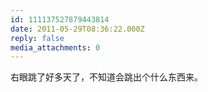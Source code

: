 ```yaml
---
id: 111137527879443814
date: 2011-05-29T08:36:22.000Z
reply: false
media_attachments: 0
---
```


右眼跳了好多天了，不知道会跳出个什么东西来。

